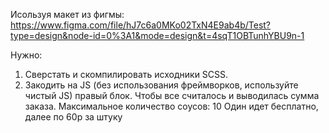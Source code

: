 Исользуя макет из фигмы: https://www.figma.com/file/hJ7c6a0MKo02TxN4E9ab4b/Test?type=design&node-id=0%3A1&mode=design&t=4sqT1OBTunhYBU9n-1

Нужно:
1. Сверстать и скомпилировать исходники SCSS.
2. Закодить на JS (без использования фреймворков, используйте чистый JS) правый блок.
Чтобы все считалось и выводилась сумма заказа. Максимальное количество соусов: 10
Один идет бесплатно, далее по 60р за штуку
